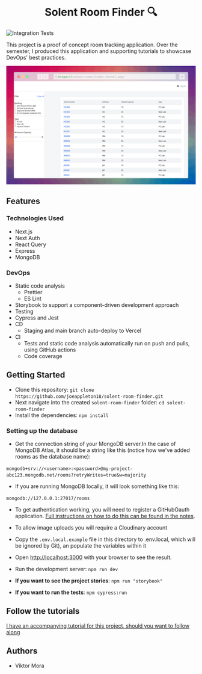 <center> <h1> Solent Room Finder 🔍 </h1> </center>

![Integration Tests](https://github.com/joeappleton18/solent-room-finder/actions/workflows/cypress.yaml/badge.svg)

This project is a proof of concept room tracking application. Over the semester, I produced this application and supporting tutorials to showcase DevOps' best practices.

![](.github/product-demo.png)

## Features

### Technologies Used

- Next.js
- Next Auth
- React Query
- Express
- MongoDB

### DevOps

- Static code analysis
  - Prettier
  - ES Lint
- Storybook to support a component-driven development approach
- Testing
- Cypress and Jest
- CD
  - Staging and main branch auto-deploy to Vercel
- CI
  - Tests and static code analysis automatically run on push and pulls, using GitHub actions
  - Code coverage

## Getting Started

- Clone this repository: `git clone https://github.com/joeappleton18/solent-room-finder.git`
- Next navigate into the created `solent-room-finder` folder: `cd solent-room-finder`
- Install the dependencies: `npm install`

### Setting up the database

- Get the connection string of your MongoDB server.In the case of MongoDB Atlas, it should be a string like this (notice how we've added rooms as the database name):

`mongodb+srv://<username>:<password>@my-project-abc123.mongodb.net/rooms?retryWrites=true&w=majority`

- If you are running MongoDB locally, it will look something like this:

`mongodb://127.0.0.1:27017/rooms`

- To get authentication working, you will need to register a GitHubOauth application. [Full instructions on how to do this can be found in the notes](https://joeappleton18.github.io/devops_2022_2023_notes/week-7/#task-0-1-get-the-starter-application).

- To allow image uploads you will require a Cloudinary account

- Copy the `.env.local.example` file in this directory to .env.local, which will be ignored by Git), an populate the variables within it
- Open [http://localhost:3000](http://localhost:3000) with your browser to see the result.

- Run the development server: `npm run dev`

- **If you want to see the project stories**: `npm run "storybook"`
- **If you want to run the tests**: `npm cypress:run`

## Follow the tutorials

[I have an accompanying tutorial for this project, should you want to follow along](https://joeappleton18.github.io/devops_2022_2023_notes/)

## Authors
- Viktor Mora